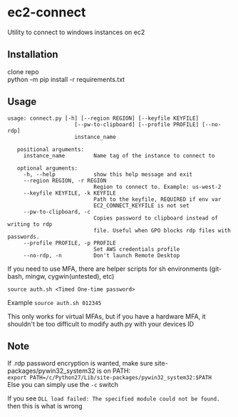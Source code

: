 # ec2-connect

Utility to connect to windows instances on ec2

## Installation
clone repo  
python -m pip install -r requirements.txt

## Usage
```
usage: connect.py [-h] [--region REGION] [--keyfile KEYFILE]
                     [--pw-to-clipboard] [--profile PROFILE] [--no-rdp]
                     instance_name
   
   positional arguments:
     instance_name         Name tag of the instance to connect to
   
   optional arguments:
     -h, --help            show this help message and exit
     --region REGION, -r REGION
                           Region to connect to. Example: us-west-2
     --keyfile KEYFILE, -k KEYFILE
                           Path to the keyfile, REQUIRED if env var
                           EC2_CONNECT_KEYFILE is not set
     --pw-to-clipboard, -c
                           Copies password to clipboard instead of writing to rdp
                           file. Useful when GPO blocks rdp files with passwords.
     --profile PROFILE, -p PROFILE
                           Set AWS credentials profile
     --no-rdp, -n          Don't launch Remote Desktop
```

If you need to use MFA, there are helper scripts for sh environments (git-bash, mingw, cygwin(untested), etc)

```
source auth.sh <Timed One-time password>
```
Example
`source auth.sh 012345`

This only works for virtual MFAs, but if you have a hardware MFA, it shouldn't be too difficult to modify auth.py with
 your devices ID

## Note
If .rdp password encryption is wanted, make sure site-packages/pywin32_system32 is on PATH:  
`export PATH=/c/Python27/Lib/site-packages/pywin32_system32:$PATH`  
Else you can simply use the `-c` switch

If you see `DLL load failed: The specified module could not be found.` then this is what is wrong
